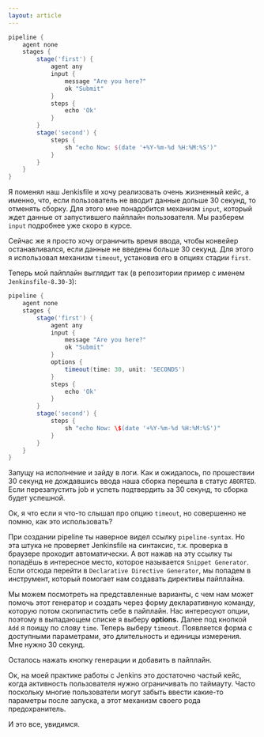 ```yaml
---
layout: article
---
```

```groovy
pipeline {
    agent none
    stages {
        stage('first') {
            agent any
            input {
                message "Are you here?"
                ok "Submit"
            }
            steps {
                echo 'Ok'
            }
        }
        stage('second') {
            steps {
                sh "echo Now: $(date '+%Y-%m-%d %H:%M:%S')"
            }
        }
    }
}
```

Я поменял наш Jenkisfile и хочу реализовать очень жизненный кейс, а именно, что, если пользователь не вводит данные дольше 30 секунд, то отменять сборку. Для этого мне понадобится механизм `input`, который ждет данные от запустившего пайплайн пользователя. Мы разберем `input` подробнее уже скоро в курсе.

Сейчас же я просто хочу ограничить время ввода, чтобы конвейер останавливался, если данные не введены больше 30 секунд. Для этого я использовал механизм `timeout`, установив его в опциях стадии `first`.

Теперь мой пайплайн выглядит так (в репозитории пример с именем `Jenkinsfile-8.30-3`):

```groovy
pipeline {
    agent none
    stages {
        stage('first') {
            agent any
            input {
                message "Are you here?"
                ok "Submit"
            }
            options {
                timeout(time: 30, unit: 'SECONDS')
            }
            steps {
                echo 'Ok'
            }
        }
        stage('second') {
            steps {
                sh "echo Now: \$(date '+%Y-%m-%d %H:%M:%S')"
            }
        }
    }
}
```

Запущу на исполнение и зайду в логи. Как и ожидалось, по прошествии 30 секунд не дождавшись ввода наша сборка перешла в статус `ABORTED`. Если перезапустить job и успеть подтвердить за 30 секунд, то сборка будет успешной.

Ок, я что если я что-то слышал про опцию `timeout`, но совершенно не помню, как это использовать? 

При создании pipeline ты наверное видел ссылку `pipeline-syntax`. Но эта штука не проверяет Jenkinsfile на синтаксис, т.к. проверка в браузере проходит автоматически. А вот нажав на эту ссылку ты попадёшь в интересное место, которое называется `Snippet Generator`. Если отсюда перейти в `Declarative Directive Generator`, мы попадем в инструмент, который помогает нам создавать директивы пайплайна. 

Мы можем посмотреть на представленные варианты, с чем нам может помочь этот генератор и создать через форму декларативную команду, которую потом скопипастить себе в пайплайн. Нас интересуют опции, поэтому в выпадающем списке я выберу **options.** Далее под кнопкой `Add` я поищу по слову `time`. Теперь выберу `timeout`. Появляется форма с доступными параметрами, это длительность и единицы измерения. Мне нужно 30 секунд.

Осталось нажать кнопку генерации и добавить в пайплайн.

Ок, на моей практике работы с Jenkins это достаточно частый кейс, когда активность пользователя нужно ограничивать по таймауту. Часто поскольку многие пользователи могут забыть ввести какие-то параметры после запуска, а этот механизм своего рода предохранитель.

И это все, увидимся.
